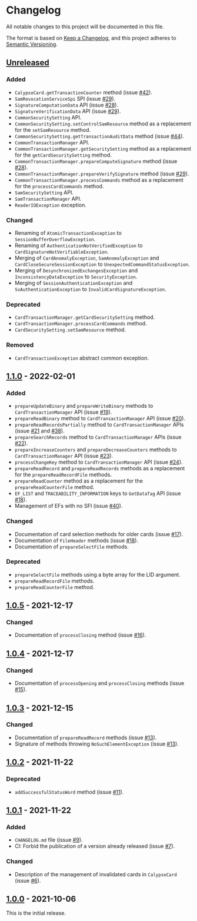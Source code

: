 # Changelog
All notable changes to this project will be documented in this file.

The format is based on [Keep a Changelog](https://keepachangelog.com/en/1.0.0/),
and this project adheres to [Semantic Versioning](https://semver.org/spec/v2.0.0.html).

## [Unreleased]
### Added
- `CalypsoCard.getTransactionCounter` method (issue [#42]).
- `SamRevocationServiceSpi` SPI (issue [#29]).
- `SignatureComputationData` API (issue [#28]).
- `SignatureVerificationData` API (issue [#29]).
- `CommonSecuritySetting` API.
- `CommonSecuritySetting.setControlSamResource` method as a replacement for the `setSamResource` method.
- `CommonSecuritySetting.getTransactionAuditData` method (issue [#44]).
- `CommonTransactionManager` API.
- `CommonTransactionManager.getSecuritySetting` method as a replacement for the `getCardSecuritySetting` method.
- `CommonTransactionManager.prepareComputeSignature` method (issue [#28]).
- `CommonTransactionManager.prepareVerifySignature` method (issue [#29]).
- `CommonTransactionManager.processCommands` method as a replacement for the `processCardCommands` method.
- `SamSecuritySetting` API.
- `SamTransactionManager` API.
- `ReaderIOException` exception.
### Changed
- Renaming of `AtomicTransactionException` to `SessionBufferOverflowException`.
- Renaming of `AuthenticationNotVerifiedException` to `CardSignatureNotVerifiableException`.
- Merging of `CardAnomalyException`, `SamAnomalyException` and `CardCloseSecureSessionException` to `UnexpectedCommandStatusException`.
- Merging of `DesynchronizedExchangesException` and `InconsistencyDataException` to `SecurityException`.
- Merging of `SessionAuthenticationException` and `SvAuthenticationException` to `InvalidCardSignatureException`.
### Deprecated
- `CardTransactionManager.getCardSecuritySetting` method.
- `CardTransactionManager.processCardCommands` method.
- `CardSecuritySetting.setSamResource` method.
### Removed
- `CardTransactionException` abstract common exception.

## [1.1.0] - 2022-02-01
### Added
- `prepareUpdateBinary` and `prepareWriteBinary` methods to `CardTransactionManager` API (issue [#19]).
- `prepareReadBinary` method to `CardTransactionManager` API (issue [#20]).
- `prepareReadRecordsPartially` method to `CardTransactionManager` APIs (issue [#21] and [#38]).
- `prepareSearchRecords` method to `CardTransactionManager` APIs (issue [#22]).
- `prepareIncreaseCounters` and `prepareDecreaseCounters` methods to `CardTransactionManager` API (issue [#23]).
- `processChangeKey` method to `CardTransactionManager` API (issue [#24]).
- `prepareReadRecord` and `prepareReadRecords` methods as a replacement for the `prepareReadRecordFile` methods.
- `prepareReadCounter` method as a replacement for the `prepareReadCounterFile` method.
- `EF_LIST` and `TRACEABILITY_INFORMATION` keys to `GetDataTag` API (issue [#18]).
- Management of EFs with no SFI (issue [#40]).
### Changed
- Documentation of card selection methods for older cards (issue [#17]).
- Documentation of `FileHeader` methods (issue [#18]).
- Documentation of `prepareSelectFile` methods.
### Deprecated
- `prepareSelectFile` methods using a byte array for the LID argument.
- `prepareReadRecordFile` methods.
- `prepareReadCounterFile` method.

## [1.0.5] - 2021-12-17
### Changed
- Documentation of `processClosing` method (issue [#16]).

## [1.0.4] - 2021-12-17
### Changed
- Documentation of `processOpening` and `processClosing` methods (issue [#15]).

## [1.0.3] - 2021-12-15
### Changed
- Documentation of `prepareReadRecord` methods (issue [#13]).
- Signature of methods throwing `NoSuchElementException` (issue [#13]).

## [1.0.2] - 2021-11-22
### Deprecated
- `addSuccessfulStatusWord` method (issue [#11]).

## [1.0.1] - 2021-11-22
### Added
- `CHANGELOG.md` file (issue [#9]).
- CI: Forbid the publication of a version already released (issue [#7]).
### Changed
- Description of the management of invalidated cards in `CalypsoCard` (issue [#6]).

## [1.0.0] - 2021-10-06
This is the initial release.

[unreleased]: https://github.com/calypsonet/calypsonet-terminal-calypso-java-api/compare/1.1.0...HEAD
[1.1.0]: https://github.com/calypsonet/calypsonet-terminal-calypso-java-api/compare/1.0.5...1.1.0
[1.0.5]: https://github.com/calypsonet/calypsonet-terminal-calypso-java-api/compare/1.0.4...1.0.5
[1.0.4]: https://github.com/calypsonet/calypsonet-terminal-calypso-java-api/compare/1.0.3...1.0.4
[1.0.3]: https://github.com/calypsonet/calypsonet-terminal-calypso-java-api/compare/1.0.2...1.0.3
[1.0.2]: https://github.com/calypsonet/calypsonet-terminal-calypso-java-api/compare/1.0.1...1.0.2
[1.0.1]: https://github.com/calypsonet/calypsonet-terminal-calypso-java-api/compare/1.0.0...1.0.1
[1.0.0]: https://github.com/calypsonet/calypsonet-terminal-calypso-java-api/releases/tag/1.0.0

[#44]: https://github.com/calypsonet/calypsonet-terminal-calypso-java-api/issues/44
[#42]: https://github.com/calypsonet/calypsonet-terminal-calypso-java-api/issues/42
[#40]: https://github.com/calypsonet/calypsonet-terminal-calypso-java-api/issues/40
[#38]: https://github.com/calypsonet/calypsonet-terminal-calypso-java-api/issues/38
[#29]: https://github.com/calypsonet/calypsonet-terminal-calypso-java-api/issues/29
[#28]: https://github.com/calypsonet/calypsonet-terminal-calypso-java-api/issues/28
[#24]: https://github.com/calypsonet/calypsonet-terminal-calypso-java-api/issues/24
[#23]: https://github.com/calypsonet/calypsonet-terminal-calypso-java-api/issues/23
[#22]: https://github.com/calypsonet/calypsonet-terminal-calypso-java-api/issues/22
[#21]: https://github.com/calypsonet/calypsonet-terminal-calypso-java-api/issues/21
[#20]: https://github.com/calypsonet/calypsonet-terminal-calypso-java-api/issues/20
[#19]: https://github.com/calypsonet/calypsonet-terminal-calypso-java-api/issues/19
[#18]: https://github.com/calypsonet/calypsonet-terminal-calypso-java-api/issues/18
[#17]: https://github.com/calypsonet/calypsonet-terminal-calypso-java-api/issues/17
[#16]: https://github.com/calypsonet/calypsonet-terminal-calypso-java-api/issues/16
[#15]: https://github.com/calypsonet/calypsonet-terminal-calypso-java-api/issues/15
[#13]: https://github.com/calypsonet/calypsonet-terminal-calypso-java-api/issues/13
[#11]: https://github.com/calypsonet/calypsonet-terminal-calypso-java-api/issues/11
[#9]: https://github.com/calypsonet/calypsonet-terminal-calypso-java-api/issues/9
[#7]: https://github.com/calypsonet/calypsonet-terminal-calypso-java-api/issues/7
[#6]: https://github.com/calypsonet/calypsonet-terminal-calypso-java-api/issues/6